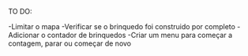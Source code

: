 TO DO:

-Limitar o mapa
-Verificar se o brinquedo foi construido por completo
-Adicionar o contador de brinquedos 
-Criar um menu para começar a contagem, parar ou começar de novo 
